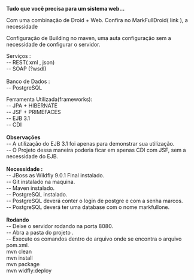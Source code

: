 <b>Tudo que você precisa para um sistema web... </b><br>

Com uma combinação de Droid + Web. 
Confira no MarkFullDroid( link ), a necessidade 

Configuração de Building no maven, uma auta configuração sem a necessidade de configurar o servidor. 

Serviços : <br>
 -- REST( xml , json)<br>
 -- SOAP (?wsdl) <br>
<br>
Banco de Dados :<br>
 -- PostgreSQL <br>

Ferramenta Utilizada(frameworks):<br>
 -- JPA + HIBERNATE<br>
 -- JSF + PRIMEFACES<br>
 -- EJB 3.1<br>
 -- CDI<br>
 <br>
<b> Observações </b><br>
-- A utilização do EJB 3.1 foi apenas para demonstrar sua utilização. <br>
-- O Projeto dessa maneira poderia ficar em apenas CDI com JSF, sem a necessidade do EJB. <br>
 <br>
 <b> Necessidade :</b><br>
 -- JBoss as Wildfly  9.0.1 Final  instalado.<br>
 -- Git instalado na maquina.<br>
 -- Maven instalado.<br>
 -- PostgreSQL instalado.<br>
 -- PostgreSQL deverá conter o login de postgre e com a senha marcos. <br>
 -- PostgreSQL deverá ter uma database com o nome markfullone.<br>
<br>
<b> Rodando </b><br>
-- Deixe o servidor rodando na porta 8080.<br>
-- Abra a pasta do projeto .<br>
-- Execute os comandos dentro do arquivo onde se encontra o arquivo pom.xml.<br>
mvn clean<br>
mvn install <br>
mvn package <br>
mvn widfly:deploy<br>

